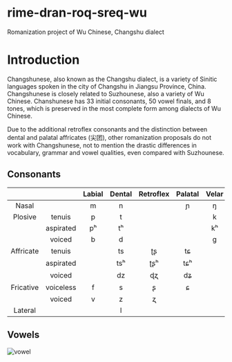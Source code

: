 # rime-dran-roq-sreq-wu

Romanization project of Wu Chinese, Changshu dialect

# Introduction

Changshunese, also known as the Changshu dialect, is a variety of Sinitic languages spoken in the city of Changshu in Jiangsu Province, China. Changshunese is closely related to Suzhounese, also a variety of Wu Chinese. Chanshunese has 33 initial consonants, 50 vowel finals, and 8 tones, which is preserved in the most complete form among dialects of Wu Chinese.

Due to the additional retroflex consonants and the distinction between dental and palatal affricates (尖团), other romanization proposals do not work with Changshunese, not to mention the drastic differences in vocabulary, grammar and vowel qualities, even compared with Suzhounese.

## Consonants

|           |           | Labial | Dental | Retroflex | Palatal | Velar | Glotta |
| :-------: | :-------: | :----: | :----: | :-------: | :-----: | :---: | :----: |
|   Nasal   |           |   m    |   n    |           |    ɲ    |   ŋ   |        |
|  Plosive  |  tenuis   |   p    |   t    |           |         |   k   |   ʔ    |
|           | aspirated |   pʰ   |   tʰ   |           |         |  kʰ   |        |
|           |  voiced   |   b    |   d    |           |         |   g   |        |
| Affricate |  tenuis   |        |   ts   |    ʈʂ     |   tɕ    |       |        |
|           | aspirated |        |  tsʰ   |    ʈʂʰ    |   tɕʰ   |       |        |
|           |  voiced   |        |   dz   |    ɖʐ     |   dʑ    |       |        |
| Fricative | voiceless |   f    |   s    |     ʂ     |    ɕ    |       |   h    |
|           |  voiced   |   v    |   z    |     ʐ     |         |       |   h    |
|  Lateral  |           |        |   l    |           |         |       |        |

## Vowels

![vowel](./img/vowel.jpeg)
